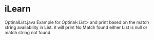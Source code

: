 # iLearn
OptinalList.java
Example for Optinal<List<T>> and print based on the match string availability in List. it will print No Match found either List is null or match string not found
